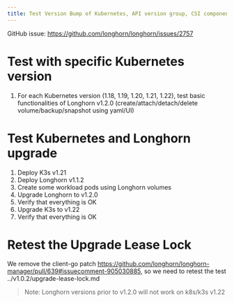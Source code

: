 ```yaml
---
title: Test Version Bump of Kubernetes, API version group, CSI component's dependency version
---
```


GitHub issue: https://github.com/longhorn/longhorn/issues/2757

# Test with specific Kubernetes version
1. For each Kubernetes version (1.18, 1.19, 1.20, 1.21, 1.22), test basic functionalities of Longhorn v1.2.0
   (create/attach/detach/delete volume/backup/snapshot using yaml/UI)

# Test Kubernetes and Longhorn upgrade 
1. Deploy K3s v1.21
2. Deploy Longhorn v1.1.2
3. Create some workload pods using Longhorn volumes
4. Upgrade Longhorn to v1.2.0
5. Verify that everything is OK
6. Upgrade K3s to v1.22
7. Verify that everything is OK

# Retest the Upgrade Lease Lock
We remove the client-go patch https://github.com/longhorn/longhorn-manager/pull/639#issuecomment-905030885,
so we need to retest the test ../v1.0.2/upgrade-lease-lock.md

> Note: Longhorn versions prior to v1.2.0 will not work on k8s/k3s v1.22
